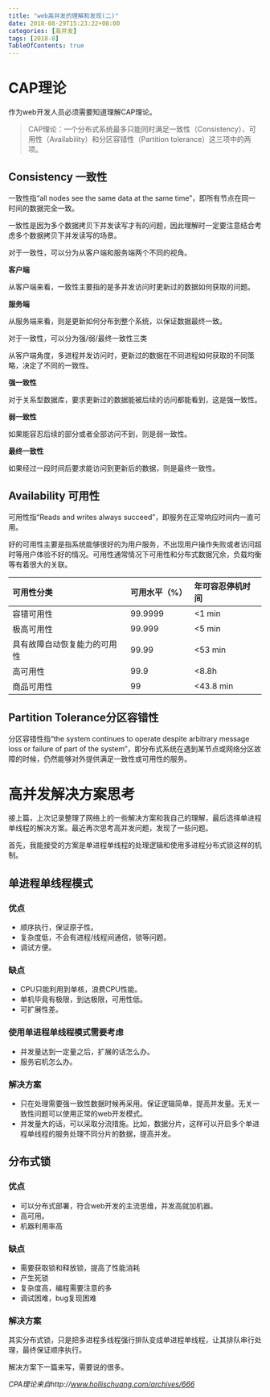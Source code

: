 ```yaml
---
title: "web高并发的理解和发现(二)"
date: 2018-08-29T15:23:22+08:00
categories: [高并发]
tags: [2018-8]
TableOfContents: true
---
```

# CAP理论

作为web开发人员必须需要知道理解CAP理论。

> CAP理论：一个分布式系统最多只能同时满足一致性（Consistency）、可用性（Availability）和分区容错性（Partition tolerance）这三项中的两项。

## Consistency 一致性

一致性指“all nodes see the same data at the same time”，即所有节点在同一时间的数据完全一致。

一致性是因为多个数据拷贝下并发读写才有的问题，因此理解时一定要注意结合考虑多个数据拷贝下并发读写的场景。



对于一致性，可以分为从客户端和服务端两个不同的视角。

<b>客户端</b>

从客户端来看，一致性主要指的是多并发访问时更新过的数据如何获取的问题。

<b>服务端</b>

从服务端来看，则是更新如何分布到整个系统，以保证数据最终一致。



对于一致性，可以分为强/弱/最终一致性三类

从客户端角度，多进程并发访问时，更新过的数据在不同进程如何获取的不同策略，决定了不同的一致性。

<b>强一致性</b>

对于关系型数据库，要求更新过的数据能被后续的访问都能看到，这是强一致性。

<b>弱一致性</b>

如果能容忍后续的部分或者全部访问不到，则是弱一致性。

<b>最终一致性</b>

如果经过一段时间后要求能访问到更新后的数据，则是最终一致性。

## Availability 可用性

可用性指“Reads and writes always succeed”，即服务在正常响应时间内一直可用。

好的可用性主要是指系统能够很好的为用户服务，不出现用户操作失败或者访问超时等用户体验不好的情况。可用性通常情况下可用性和分布式数据冗余，负载均衡等有着很大的关联。

|可用性分类|	可用水平（%）|	年可容忍停机时间|
|:---|:---|:---|
|容错可用性|	99.9999|	<1 min|
|极高可用性|	99.999|	<5 min|
|具有故障自动恢复能力的可用性|	99.99|	<53 min|
|高可用性|	99.9|	<8.8h|
|商品可用性|	99|	<43.8 min|

## Partition Tolerance分区容错性

分区容错性指“the system continues to operate despite arbitrary message loss or failure of part of the system”，即分布式系统在遇到某节点或网络分区故障的时候，仍然能够对外提供满足一致性或可用性的服务。




# 高并发解决方案思考

接上篇，上次记录整理了网络上的一些解决方案和我自己的理解，最后选择单进程单线程的解决方案。最近再次思考高并发问题，发现了一些问题。

首先，我能接受的方案是单进程单线程的处理逻辑和使用多进程分布式锁这样的机制。

## 单进程单线程模式

### 优点

+ 顺序执行，保证原子性。
+ 复杂度低，不会有进程/线程间通信，锁等问题。
+ 调试方便。

### 缺点

+ CPU只能利用到单核，浪费CPU性能。
+ 单机毕竟有极限，到达极限，可用性低。
+ 可扩展性差。


### 使用单进程单线程模式需要考虑

+ 并发量达到一定量之后，扩展的话怎么办。
+ 服务宕机怎么办。

### 解决方案

+ 只在处理需要强一致性数据时候再采用。保证逻辑简单，提高并发量。无关一致性问题可以使用正常的web开发模式。
+ 并发量大的话，可以采取分流措施。比如，数据分片，这样可以开启多个单进程单线程的服务处理不同分片的数据，提高并发。

## 分布式锁

### 优点

+ 可以分布式部署，符合web开发的主流思维，并发高就加机器。
+ 高可用。
+ 机器利用率高

### 缺点

+ 需要获取锁和释放锁，提高了性能消耗
+ 产生死锁
+ 复杂度高，编程需要注意的多
+ 调试困难，bug复现困难

### 解决方案

其实分布式锁，只是把多进程多线程强行排队变成单进程单线程，让其排队串行处理，最终保证顺序执行。

解决方案下一篇来写，需要说的很多。

<i>CPA理论来自http://www.hollischuang.com/archives/666</i>